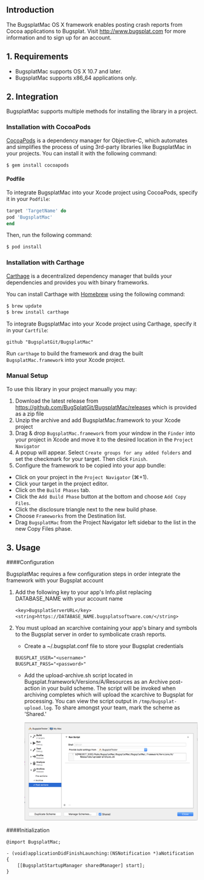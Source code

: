 ## Introduction

The BugsplatMac OS X framework enables posting crash reports from Cocoa applications to Bugsplat. Visit http://www.bugsplat.com for more information and to sign up for an account. 

## 1. Requirements

* BugsplatMac supports OS X 10.7 and later.
* BugsplatMac supports x86_64 applications only.

## 2. Integration

BugsplatMac supports multiple methods for installing the library in a project.

### Installation with CocoaPods

[CocoaPods](http://cocoapods.org) is a dependency manager for Objective-C, which automates and simplifies the process of using 3rd-party libraries like BugsplatMac in your projects. You can install it with the following command:

```bash
$ gem install cocoapods
```

#### Podfile

To integrate BugsplatMac into your Xcode project using CocoaPods, specify it in your `Podfile`:

```ruby
target 'TargetName' do
pod 'BugsplatMac'
end
```

Then, run the following command:

```bash
$ pod install
```

### Installation with Carthage

[Carthage](https://github.com/Carthage/Carthage) is a decentralized dependency manager that builds your dependencies and provides you with binary frameworks.

You can install Carthage with [Homebrew](http://brew.sh/) using the following command:

```bash
$ brew update
$ brew install carthage
```

To integrate BugsplatMac into your Xcode project using Carthage, specify it in your `Cartfile`:

```ogdl
github "BugsplatGit/BugsplatMac"
```

Run `carthage` to build the framework and drag the built `BugsplatMac.framework` into your Xcode project.

### Manual Setup

To use this library in your project manually you may:  

1. Download the latest release from https://github.com/BugSplatGit/BugsplatMac/releases which is provided as a zip file
2. Unzip the archive and add BugsplatMac.framework to your Xcode project
3. Drag & drop `BugsplatMac.framework` from your window in the `Finder` into your project in Xcode and move it to the desired location in the `Project Navigator`
4. A popup will appear. Select `Create groups for any added folders` and set the checkmark for your target. Then click `Finish`.
5. Configure the framework to be copied into your app bundle:
- Click on your project in the `Project Navigator` (⌘+1).
- Click your target in the project editor.
- Click on the `Build Phases` tab.
- Click the `Add Build Phase` button at the bottom and choose `Add Copy Files`.
- Click the disclosure triangle next to the new build phase.
- Choose `Frameworks` from the Destination list.
- Drag `BugsplatMac` from the Project Navigator left sidebar to the list in the new Copy Files phase.

## 3. Usage

####Configuration

BugsplatMac requires a few configuration steps in order integrate the framework with your Bugsplat account

1. Add the following key to your app's Info.plist replacing DATABASE_NAME with your account name

    ```
    <key>BugsplatServerURL</key>
    <string>https://DATABASE_NAME.bugsplatsoftware.com/</string>
    ```

2. You must upload an xcarchive containing your app's binary and symbols to the Bugsplat server in order to symbolicate crash reports.  
    - Create a ~/.bugsplat.conf file to store your Bugsplat credentials
    ```
    BUGSPLAT_USER="<username>"
    BUGSPLAT_PASS="<password>"
    ```    
    - Add the upload-archive.sh script located in Bugsplat.framework/Versions/A/Resources as an Archive post-action in your build scheme. The script will be invoked when archiving completes which will upload the xcarchive to Bugsplat for processing.  You can view the script output in `/tmp/bugsplat-upload.log`.  To share amongst your team, mark the scheme as 'Shared.'

        ![Alt text](/BugsplatTester/post-archive-script.png?raw=true)


####Initialization
```objc
@import BugsplatMac;
```
```objc
- (void)applicationDidFinishLaunching:(NSNotification *)aNotification
{
    [[BugsplatStartupManager sharedManager] start];
}
```
